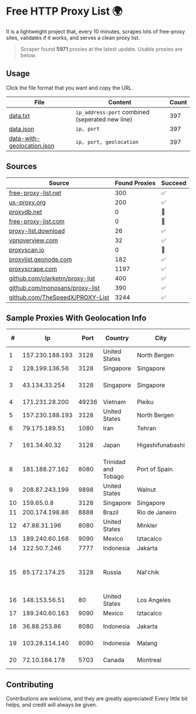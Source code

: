 
# Free HTTP Proxy List 🌍

It is a lightweight project that, every 10 minutes, scrapes lots of free-proxy sites, validates if it works, and serves a clean proxy list.


> Scraper found **5971** proxies at the latest update. Usable proxies are below.

## Usage

Click the file format that you want and copy the URL.


|File|Content|Count|
|----|-------|-----|
|[data.txt](https://raw.githubusercontent.com/themiralay/Proxy-List-World/master/data.txt)|`ip_address:port` combined (seperated new line)|397|
|[data.json](https://raw.githubusercontent.com/themiralay/Proxy-List-World/master/data.json)|`ip, port`|397|
|[data-with-geolocation.json](https://raw.githubusercontent.com/themiralay/Proxy-List-World/master/data-with-geolocation.json)|`ip, port, geolocation`|397|

## Sources

|Source|Found Proxies|Succeed|
|------|-------------|-------|
|[free-proxy-list.net](https://free-proxy-list.net)|300|✅|
|[us-proxy.org](https://www.us-proxy.org)|200|✅|
|[proxydb.net](http://proxydb.net)|0|🚫|
|[free-proxy-list.com](https://free-proxy-list.com/?page=&port=&type%5B%5D=http&type%5B%5D=https&up_time=0&search=Search)|0|🚫|
|[proxy-list.download](https://www.proxy-list.download/HTTP)|26|✅|
|[vpnoverview.com](https://vpnoverview.com/privacy/anonymous-browsing/free-proxy-servers)|32|✅|
|[proxyscan.io](https://www.proxyscan.io)|0|🚫|
|[proxylist.geonode.com](https://proxylist.geonode.com/api/proxy-list?limit=300&page=1&sort_by=lastChecked&sort_type=desc&protocols=http,https)|182|✅|
|[proxyscrape.com](https://api.proxyscrape.com/v2/?request=displayproxies&protocol=http&timeout=10000&country=all&ssl=all&anonymity=all)|1197|✅|
|[github.com/clarketm/proxy-list](https://raw.githubusercontent.com/clarketm/proxy-list/master/proxy-list-raw.txt)|400|✅|
|[github.com/monosans/proxy-list](https://raw.githubusercontent.com/monosans/proxy-list/main/proxies/http.txt)|390|✅|
|[github.com/TheSpeedX/PROXY-List](https://raw.githubusercontent.com/TheSpeedX/PROXY-List/master/http.txt)|3244|✅|


## Sample Proxies With Geolocation Info

|#|Ip|Port|Country|City|Internet Service Provider|
|-|--|----|-------|----|-------------------------|
|1|157.230.188.193|3128|United States|North Bergen|DigitalOcean, LLC|
|2|128.199.136.56|3128|Singapore|Singapore|DigitalOcean, LLC|
|3|43.134.33.254|3128|Singapore|Singapore|Shenzhen Tencent Computer Systems Company Limited|
|4|171.231.28.200|49236|Vietnam|Pleiku|Viettel Corporation|
|5|157.230.188.193|3128|United States|North Bergen|DigitalOcean, LLC|
|6|79.175.189.51|1080|Iran|Tehran|Afranet|
|7|161.34.40.32|3128|Japan|Higashifunabashi|NTT PC Communications, Inc.|
|8|181.188.27.162|8080|Trinidad and Tobago|Port of Spain|Columbus Communications Trinidad Limited.|
|9|208.87.243.199|9898|United States|Walnut|Psychz Networks|
|10|159.65.0.8|3128|Singapore|Singapore|DigitalOcean, LLC|
|11|200.174.198.86|8888|Brazil|Rio de Janeiro|Claro S.A|
|12|47.88.31.196|8080|United States|Minkler|Alibaba.com LLC|
|13|189.240.60.168|9090|Mexico|Iztacalco|Uninet S.A. de C.V.|
|14|122.50.7.246|7777|Indonesia|Jakarta|MORATELINDONAP|
|15|85.172.174.25|3128|Russia|Nal'chik|FGBOU VPO Kabardino-Balkarian State University named after H.M.Berbekov|
|16|148.153.56.51|80|United States|Los Angeles|CDS Global Cloud Co., Ltd|
|17|189.240.60.163|9090|Mexico|Iztacalco|Uninet S.A. de C.V.|
|18|36.88.253.86|8080|Indonesia|Jakarta|PT. Telekomunikasi Indonesia|
|19|103.28.114.140|8090|Indonesia|Malang|PT Lintas Data Prima|
|20|72.10.164.178|5703|Canada|Montreal|GloboTech Communications|



## Contributing

Contributions are welcome, and they are greatly appreciated! Every
little bit helps, and credit will always be given.

